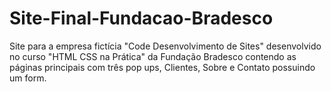 # Site-Final-Fundacao-Bradesco
Site para a empresa fictícia "Code Desenvolvimento de Sites" desenvolvido no curso "HTML CSS na Prática" da Fundação Bradesco contendo as páginas principais com três pop ups, Clientes, Sobre e Contato possuindo um form.
